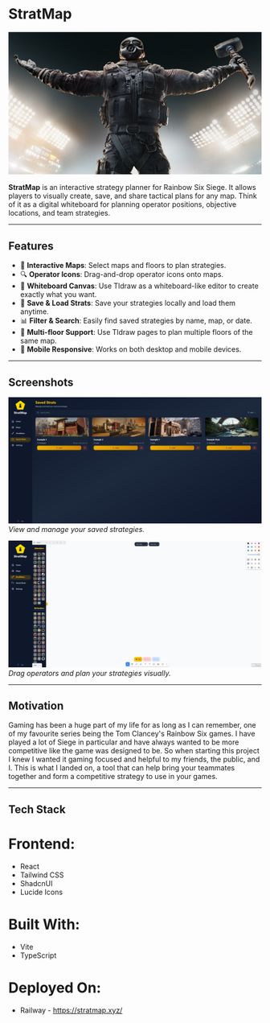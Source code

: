 # StratMap

![StratMap Banner](./public/SiegeBanner.jpg)

**StratMap** is an interactive strategy planner for Rainbow Six Siege. It allows players to visually create, save, and share tactical plans for any map. Think of it as a digital whiteboard for planning operator positions, objective locations, and team strategies.

---

## Features

- 🔨 **Interactive Maps**: Select maps and floors to plan strategies.
- 🔍 **Operator Icons**: Drag-and-drop operator icons onto maps.
- 🎨 **Whiteboard Canvas**: Use Tldraw as a whiteboard-like editor to create exactly what you want.
- 💾 **Save & Load Strats**: Save your strategies locally and load them anytime.
- 📊 **Filter & Search**: Easily find saved strategies by name, map, or date.
- 📄 **Multi-floor Support**: Use Tldraw pages to plan multiple floors of the same map.
- 📱 **Mobile Responsive**: Works on both desktop and mobile devices.

---

## Screenshots

![Saved Strats](./public/StratMap-Strats.PNG)  
*View and manage your saved strategies.*

![StratMap Editor](./public/StratMap-Stratmaker.PNG)  
*Drag operators and plan your strategies visually.*

---

## Motivation

Gaming has been a huge part of my life for as long as I can remember, one of my favourite series being the Tom Clancey's Rainbow Six games. I have played a lot of Siege in particular and have always wanted to be more competitive like the game was designed to be. So when starting this project I knew I wanted it gaming focused and helpful to my friends, the public, and I. This is what I landed on, a tool that can help bring your teammates together and form a competitive strategy to use in your games.

---

## Tech Stack

# Frontend:
  * React
  * Tailwind CSS
  * ShadcnUI
  * Lucide Icons

# Built With:
  * Vite
  * TypeScript

# Deployed On:
  * Railway - https://stratmap.xyz/
